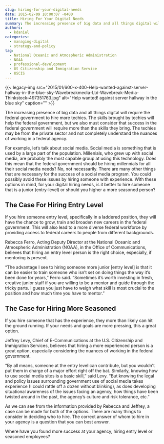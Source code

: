 ```yaml
---
slug: hiring-for-your-digital-needs
date: 2015-02-09 10:00:07 -0400
title: Hiring For Your Digital Needs
summary: The increasing presence of big data and all things digital will require the federal government to hire more techies. The skills brought by techies will help the federal government, but we also must consider that success in the federal government will require more than the skills they bring. The techies may be from the private
authors:
  - kdaniel
categories:
  - managing-digital
  - strategy-and-policy
tag:
  - National Oceanic and Atmospheric Administration
  - NOAA
  - professional-development
  - US Citizenship and Immigration Service
  - USCIS
---
```


{{< legacy-img src="2015/01/600-x-400-Help-wanted-against-server-hallway-in-the-blue-sky-Wavebreakmedia-Ltd-Wavebreak-Media-Thinkstock-497351763.jpg" alt="Help wanted! against server hallway in the blue sky" caption="" >}} 

The increasing presence of big data and all things digital will require the federal government to hire more techies. The skills brought by techies will help the federal government, but we also must consider that success in the federal government will require more than the skills they bring. The techies may be from the private sector and not completely understand the nuances of working in a federal agency.

For example, let’s talk about social media. Social media is something that is used by a large part of the population. Millenials, who grew up with social media, are probably the most capable group at using this technology. Does this mean that the federal government should be hiring millennials for all their social media needs? No, not necessarily. There are many other things that are necessary for the success of a social media program. You could possibly avoid these issues by hiring someone with experience. With these options in mind, for your digital hiring needs, is it better to hire someone that is a junior (entry-level) or should you higher a more seasoned person?

## The Case For Hiring Entry Level

If you hire someone entry level, specifically in a laddered position, they will have the chance to grow, train and broaden new careers in the federal government. This will also lead to a more diverse federal workforce by providing access to federal careers to people from different backgrounds.

Rebecca Ferro, Acting Deputy Director at the National Oceanic and Atmospheric Administration (NOAA), in the Office of  Communications, believes that  hiring an entry level person is the right choice, especially, if mentoring is present.

&#8220;The advantage I see to hiring someone more junior [entry level] is that it can be easier to train someone who isn&#8217;t set on doing things the way it&#8217;s been done for years,” Ferro said. “Sometimes it&#8217;s worth investing in fresh, creative junior staff if you are willing to be a mentor and guide through the tricky parts. I guess you just have to weigh what skill is most crucial to the position and how much time you have to mentor.&#8221;

## The Case for Hiring More Seasoned

If you hire someone that has the experience, they more than likely can hit the ground running. If your needs and goals are more pressing, this a great option.

Jeffrey Levy, Chief of E-Communications at the U.S. Citizenship and Immigration Services, believes that hiring a more experienced person is a great option, especially considering the nuances of working in the federal government.

&#8220;By all means, someone at the entry level can contribute, but you wouldn&#8217;t put them in charge of a major effort right off the bat. Similarly, knowing how to use social media sites is a basic skill,&#8221; said Levy. &#8220;But knowing the legal and policy issues surrounding government use of social media takes experience (I could rattle off a dozen without blinking), as does developing situational awareness of the issues facing an agency, how things have been twisted around in the past, the agency&#8217;s culture and risk tolerance, etc.&#8221;

As we can see from the information provided by Rebecca and Jeffrey, a case can be made for both of the options. There are many things to consider in deciding who to hire. The correct answer of whom to hire in your agency is a question that you can best answer.

Where have you found more success at your agency, hiring entry level or seasoned employees?
